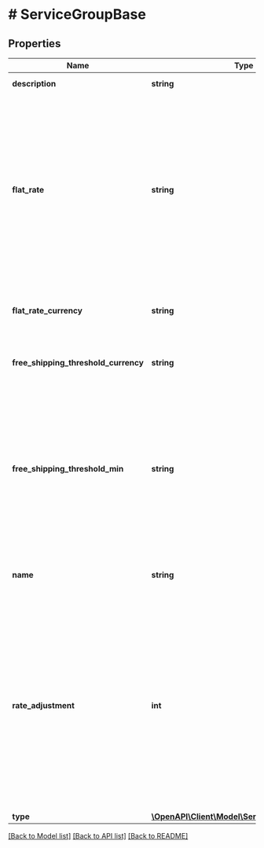 # # ServiceGroupBase

## Properties

Name | Type | Description | Notes
------------ | ------------- | ------------- | -------------
**description** | **string** | Description for the service group | [optional]
**flat_rate** | **string** | String representation of an amount to be returned as the flat rate if 1. The service group is of type &#x60;LIVE_RATE&#x60; and no matching rates were found; or 2. The service group is of type &#x60;FLAT_RATE&#x60;. Either integers or decimals are accepted. Required unless type is &#x60;FREE_SHIPPING&#x60; | [optional]
**flat_rate_currency** | **string** | required unless type is &#x60;FREE_SHIPPING&#x60;. (ISO 4217 currency) | [optional]
**free_shipping_threshold_currency** | **string** | optional unless type is &#x60;FREE_SHIPPING&#x60;. (ISO 4217 currency) | [optional]
**free_shipping_threshold_min** | **string** | For service groups of type &#x60;FREE_SHIPPING&#x60;, this field must be required to configure the minimum  cart total (total cost of items in the cart) for this service group to be returned for rates at  checkout. Optional unless type is &#x60;FREE_SHIPPING&#x60; | [optional]
**name** | **string** | Name for the service group that will be shown to customers in the response | [optional]
**rate_adjustment** | **int** | The amount in percent (%) that the service group&#39;s returned rate should be adjusted. For example, if this field is set to 5 and the matched rate price is $5.00, the returned value of the service group will be $5.25. Negative integers are also accepted and will discount the rate price by the defined percentage amount. | [optional]
**type** | [**\OpenAPI\Client\Model\ServiceGroupTypeEnum**](ServiceGroupTypeEnum.md) |  | [optional]

[[Back to Model list]](../../README.md#models) [[Back to API list]](../../README.md#endpoints) [[Back to README]](../../README.md)

